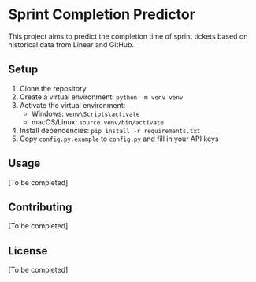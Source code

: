 # Sprint Completion Predictor

This project aims to predict the completion time of sprint tickets based on historical data from Linear and GitHub.

## Setup

1. Clone the repository
2. Create a virtual environment: `python -m venv venv`
3. Activate the virtual environment:
   - Windows: `venv\Scripts\activate`
   - macOS/Linux: `source venv/bin/activate`
4. Install dependencies: `pip install -r requirements.txt`
5. Copy `config.py.example` to `config.py` and fill in your API keys

## Usage

[To be completed]

## Contributing

[To be completed]

## License

[To be completed]
